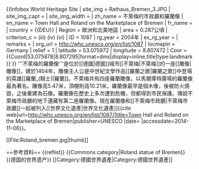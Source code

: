 {{Infobox World Heritage Site
| site_img = Rathaus_Bremen_3.JPG
| site_img_capt = 
| site_img_width =
| zh_name = 不萊梅的市政廳和羅蘭像
| en_name = Town Hall and Roland on the Marketplace of Bremen
| fr_name = 
| country = {{DEU}}
| Region  = 歐洲和北美地區
| area    = 0.287公頃
| criterion_c = (iii) (iv) (vi)
| ID      = 1087
| rg_year = 2004年
| ex_rg_year = 
| remarks = 
| org_url = http://whc.unesco.org/en/list/1087
| locmapin  = Germany
| relief    = 1
| latitude  = 53.075972
| longitude = 8.807472
| Coor      = {{Coord|53.075878|8.807295|format=dms|display=inline,title|type:landmark}}
}}
'''不萊梅的羅蘭像'''是位於[[德國|德國]]城市[[不萊梅|不萊梅]]的一座[[雕像|雕像]]，建於1404年，雕像主人公是中世紀文學作品[[羅蘭之歌|羅蘭之歌]]中登場的英雄[[羅蘭_(騎士)|羅蘭]]。不萊梅共有四座羅蘭雕像，以馬爾庫特廣場的羅蘭像最為著名。雕像高5.47米，頂棚則高10.21米。羅蘭像最早是個木像，後被防火燒毀，之後重建為石像。羅蘭像在歷史上多次遭到危機，但都得到市民保護。傳說不萊梅市政廳的地下還藏有第二座羅蘭像。現在羅蘭像和[[不萊梅市政廳|不萊梅市政廳]]一起被列入[[世界文化遺產|世界文化遺產]]<ref>{{cite web|url=http://whc.unesco.org/en/list/1087/|title=Town Hall and Roland on the Marketplace of Bremen|publisher=UNESCO |date= |accessdate=2014-11-06}}</ref>。

[[File:Roland_bremen.jpg|thumb]]

==參考資料==
{{reflist}}
{{Commons category|Roland statue of Bremen}}
{{德国的世界遗产}}
[[Category:德國世界遺產|Category:德國世界遺產]]